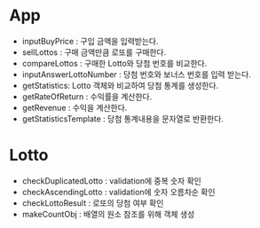 # App

- inputBuyPrice : 구입 금액을 입력받는다.
- sellLottos : 구매 금액만큼 로또를 구매한다.
- compareLottos : 구매한 Lotto와 당첨 번호를 비교한다.
- inputAnswerLottoNumber : 당첨 번호와 보너스 번호를 입력 받는다.
- getStatistics: Lotto 객체와 비교하여 당첨 통계를 생성한다.
- getRateOfReturn : 수익률을 계산한다.
- getRevenue : 수익을 계산한다.
- getStatisticsTemplate : 당첨 통계내용을 문자열로 반환한다.

# Lotto

- checkDuplicatedLotto : validation에 중복 숫자 확인
- checkAscendingLotto : validation에 숫자 오름차순 확인
- checkLottoResult : 로또의 당첨 여부 확인
- makeCountObj : 배열의 원소 참조를 위해 객체 생성
